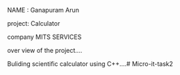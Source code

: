 NAME : Ganapuram Arun


project: Calculator 


company MITS SERVICES 


over view of the project....


Buliding scientific calculator using C++....# Micro-it-task2
